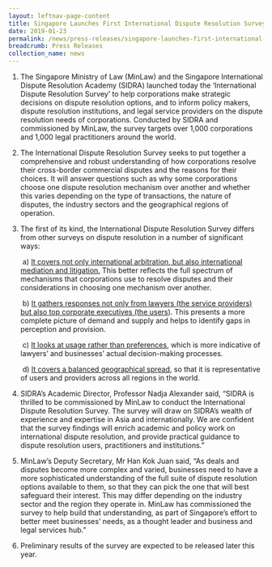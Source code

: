 ```yaml
---
layout: leftnav-page-content
title: Singapore Launches First International Dispute Resolution Survey
date: 2019-01-23
permalink: /news/press-releases/singapore-launches-first-international-dispute-resolution-survey
breadcrumb: Press Releases
collection_name: news
---
```


1. The Singapore Ministry of Law (MinLaw) and the Singapore International Dispute Resolution Academy (SIDRA) launched today the ‘International Dispute Resolution Survey’ to help corporations make strategic decisions on dispute resolution options, and to inform policy makers, dispute resolution institutions, and legal service providers on the dispute resolution needs of corporations. Conducted by SIDRA and commissioned by MinLaw, the survey targets over 1,000 corporations and 1,000 legal practitioners around the world.

2. The International Dispute Resolution Survey seeks to put together a comprehensive and robust understanding of how corporations resolve their cross-border commercial disputes and the reasons for their choices. It will answer questions such as why some corporations choose one dispute resolution mechanism over another and whether this varies depending on the type of transactions, the nature of disputes, the industry sectors and the geographical regions of operation. 

3. The first of its kind, the International Dispute Resolution Survey differs from other surveys on dispute resolution in a number of significant ways:

   &nbsp;a) <ins>It covers not only international arbitration, but also international mediation and litigation.</ins> This better reflects the full spectrum of mechanisms that corporations use to resolve disputes and their considerations in choosing one mechanism over another.   
   
   &nbsp;b) <ins>It gathers responses not only from lawyers (the service providers) but also top corporate executives (the users</ins>). This presents a more complete picture of demand and supply and helps to identify gaps in perception and provision.  
   
   &nbsp;c) <ins>It looks at usage rather than preferences</ins>, which is more indicative of lawyers’ and businesses’ actual decision-making processes.  
   
   &nbsp;d) <ins>It covers a balanced geographical spread</ins>, so that it is representative of users and providers across all regions in the world.    
   
   
 4. SIDRA’s Academic Director, Professor Nadja Alexander said, “SIDRA is thrilled to be commissioned by MinLaw to conduct the International Dispute Resolution Survey. The survey will draw on SIDRA’s wealth of experience and expertise in Asia and internationally. We are confident that the survey findings will enrich academic and policy work on international dispute resolution, and provide practical guidance to dispute resolution users, practitioners and institutions.”  
  
5. MinLaw’s Deputy Secretary, Mr Han Kok Juan said, “As deals and disputes become more complex and varied, businesses need to have a more sophisticated understanding of the full suite of dispute resolution options available to them, so that they can pick the one that will best safeguard their interest. This may differ depending on the industry sector and the region they operate in. MinLaw has commissioned the survey to help build that understanding, as part of Singapore’s effort to better meet businesses’ needs, as a thought leader and business and legal services hub.”

6. Preliminary results of the survey are expected to be released later this year.


   
   
   
    
